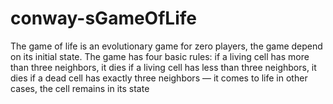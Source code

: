 # conway-sGameOfLife

The game of life is an evolutionary game for zero players, 
the game depend on its initial state. The game has four basic rules:
if a living cell has more than three neighbors, it dies
if a living cell has less than three neighbors, it dies
if a dead cell has exactly three neighbors — it comes to life
in other cases, the cell remains in its state
